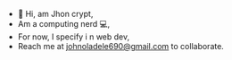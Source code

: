 - 👋 Hi, am Jhon crypt,
- Am a computing nerd 💻,
- For now, I specify i n web dev,
- Reach me at johnoladele690@gmail.com to
  collaborate.

<!---
Jhon-crypt/Jhon-crypt is a ✨ special ✨ repository because its `README.md` (this file) appears on your GitHub profile.
You can click the Preview link to take a look at your changes.
--->
